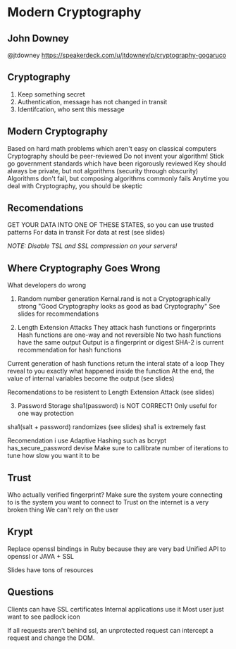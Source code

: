 # Modern Cryptography
## John Downey
@jtdowney
https://speakerdeck.com/u/jtdowney/p/cryptography-gogaruco

## Cryptography
1. Keep something secret
2. Authentication, message has not changed in transit
3. Identifcation, who sent this message

## Modern Cryptography
Based on hard math problems which aren't easy on classical computers
Cryptography should be peer-reviewed 
Do not invent your algorithm!
Stick go government standards which have been rigorously reviewed
Key should always be private, but not algorithms (security through obscurity)
Algorithms don't fail, but composing algorithms commonly fails
Anytime you deal with Cryptography, you should be skeptic

## Recomendations
GET YOUR DATA INTO ONE OF THESE STATES, so you can use trusted patterns
For data in transit
For data at rest
(see slides)

*NOTE: Disable TSL and SSL compression on your servers!*

## Where Cryptography Goes Wrong
What developers do wrong

1. Random number generation
Kernal.rand is not a Cryptographically strong
"Good Cryptography looks as good as bad Cryptography"
See slides for recommendations

2. Length Extension Attacks
They attack hash functions or fingerprints
Hash functions are one-way and not reversible
No two hash functions have the same output
Output is a fingerprint or digest
SHA-2 is current recommendation for hash functions

Current generation of hash functions return the interal state of a loop
They reveal to you exactly what happened inside the function
At the end, the value of internal variables become the output
(see slides)

Recomendations to be resistent to Length Extension Attack
(see slides)

3. Password Storage
sha1(password) is NOT CORRECT!
Only useful for one way protection

sha1(salt + password) randomizes
(see slides)
sha1 is extremely fast 

Recomendation i use Adaptive Hashing such as bcrypt
has_secure_password
devise
Make sure to callibrate number of iterations to tune how slow you want it to be

## Trust
Who actually verified fingerprint?
Make sure the system youre connecting to is the system you want to connect to
Trust on the internet is a very broken thing
We can't rely on the user

## Krypt
Replace openssl bindings in Ruby because they are very bad
Unified API to openssl or JAVA + SSL

Slides have tons of resources

## Questions
Clients can have SSL certificates
Internal applications use it
Most user just want to see padlock icon

If all requests aren't behind ssl, an unprotected request can intercept
a request and change the DOM.



